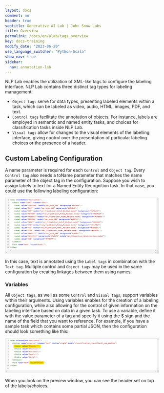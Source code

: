 ```yaml
---
layout: docs
comment: no
header: true
seotitle: Generative AI Lab | John Snow Labs
title: Overview
permalink: /docs/en/alab/tags_overview
key: docs-training
modify_date: "2023-06-20"
use_language_switcher: "Python-Scala"
show_nav: true
sidebar:
  nav: annotation-lab
---
```


NLP Lab enables the utilization of XML-like tags to configure the labeling interface. NLP Lab contains three distinct tag types for labeling management:

- `Object tags` serve for data types, presenting labeled elements within a task, which can be labeled as video, audio, HTML, images, PDF, and text.
- `Control tags` facilitate the annotation of objects. For instance, labels are employed in semantic and named entity tasks, and choices for classification tasks inside NLP Lab.
- `Visual tags` allow for changes to the visual elements of the labelling interface, giving control over the presentation of particular labeling choices or the presence of a header.

## Custom Labeling Configuration

A name parameter is required for each `Control` and `Object tag`. Every `Control tag` also needs a toName parameter that matches the name parameter of the object tag in the configuration. Suppose you wish to assign labels to text for a Named Entity Recognition task. In that case, you could use the following labeling configuration:

![NER-xml-tag](/assets/images/annotation_lab/xml-tags/NER_labels.png)

In this case, text is annotated using the `Label tags` in combination with the `Text tag`. Multiple control and `Object tags` may be used in the same configuration by creating linkages between them using names.

### Variables

All `Object tags`, as well as some `Control` and `Visual tags`, support variables within their arguments. Using variables enables for the creation of a labeling configuration, while also allowing for the control of given information on the labeling interface based on data in a given task.
To use a variable, define it with the value parameter of a tag and specify it using the $ sign and the name of the field that you want to reference. For example, if you have a sample task which contains some partial JSON, then the configuration should look something like this:

![Headers-tag](/assets/images/annotation_lab/xml-tags/header_variables.png)

When you look on the preview window, you can see the header set on top of the labels/choices. 